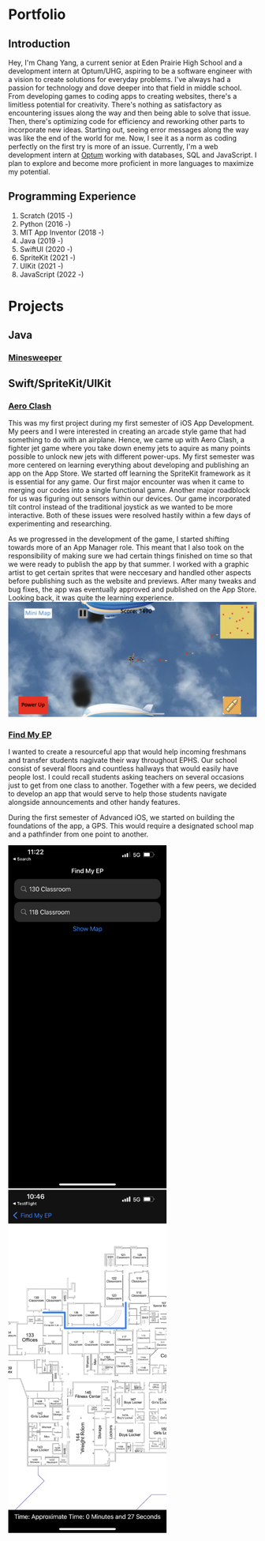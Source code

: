 # Portfolio

## Introduction

Hey, I'm Chang Yang, a current senior at Eden Prairie High School and a development intern at Optum/UHG, aspiring to be a software engineer with a vision to create solutions for everyday problems. I've always had a passion for technology and dove deeper into that field in middle school. From developing games to coding apps to creating websites, there's a limitless potential for creativity. There's nothing as satisfactory as encountering issues along the way and then being able to solve that issue. Then, there's optimizing code for efficiency and reworking other parts to incorporate new ideas. Starting out, seeing error messages along the way was like the end of the world for me. Now, I see it as a norm as coding perfectly on the first try is more of an issue. Currently, I'm a web development intern at [Optum](https://www.optum.com/) working with databases, SQL and JavaScript. I plan to explore and become more proficient in more languages to maximize my potential.

## Programming Experience

1. Scratch (2015 -)
2. Python (2016 -)
3. MIT App Inventor (2018 -)
4. Java (2019 -)
5. SwiftUI (2020 -)
6. SpriteKit (2021 -)
7. UIKit (2021 -)
8. JavaScript (2022 -)

# Projects

## Java

### [Minesweeper](https://github.com/ZeoShadow/Portfolio/blob/main/MineSweeper.java)

## Swift/SpriteKit/UIKit

### [Aero Clash](https://github.com/EPHS-iOS/FighterJet.git)

This was my first project during my first semester of iOS App Development. My peers and I were interested in creating an arcade style game that had something to do with an airplane. Hence, we came up with Aero Clash, a fighter jet game where you take down enemy jets to aquire as many points possible to unlock new jets with different power-ups. My first semester was more centered on learning everything about developing and publishing an app on the App Store.  We started off learning the SpriteKit framework as it is essential for any game. Our first major encounter was when it came to merging our codes into a single functional game. Another major roadblock for us was figuring out sensors within our devices. Our game incorporated tilt control instead of the traditional joystick as we wanted to be more interactive. Both of these issues were resolved hastily within a few days of experimenting and researching.

As we progressed in the development of the game, I started shifting towards more of an App Manager role. This meant that I also took on the responsibility of making sure we had certain things finished on time so that we were ready to publish the app by that summer. I worked with a graphic artist to get certain sprites that were neccesary and handled other aspects before publishing such as the website and previews. After many tweaks and bug fixes, the app was eventually approved and published on the App Store. Looking back, it was quite the learning experience. 
![alt text](https://github.com/ZeoShadow/Portfolio/blob/main/aeroclash.png)

### [Find My EP](https://github.com/sarthyparty/Find-My-EP.git)

I wanted to create a resourceful app that would help incoming freshmans and transfer students nagivate their way throughout EPHS. Our school consist of several floors and countless hallways that would easily have people lost. I could recall students asking teachers on several occasions just to get from one class to another. Together with a few peers, we decided to develop an app that would serve to help those students navigate alongside announcements and other handy features. 

During the first semester of Advanced iOS, we started on building the foundations of the app, a GPS. This would require a designated school map and a pathfinder from one point to another. 
<p float="left">
<img src="https://github.com/ZeoShadow/Portfolio/blob/main/findmyephome.png" width="321" height="695" />
<img src="https://github.com/ZeoShadow/Portfolio/raw/main/FindMyEP.png" width="321" height="695" />
</p>



